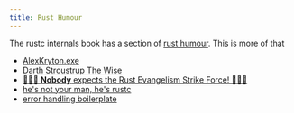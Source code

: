 ```yaml
---
title: Rust Humour
---
```


The rustc internals book has a section of [rust humour](https://rustc-dev-guide.rust-lang.org/appendix/humorust.html). This is more of that

<!--more-->

- [AlexKryton.exe](https://www.reddit.com/r/rust/comments/67x46l/announcing_rust_117/dgu8tgb)
- [Darth Stroustrup The Wise](https://www.reddit.com/r/rust/comments/62sewn/did_you_ever_hear_the_tragedy_of_darth_stroustrup/)
- [🎺🎺🎺 **Nobody** expects the Rust Evangelism Strike Force! 🎺🎺🎺](https://www.reddit.com/r/rust/comments/63ws8o/rust_go_to_mentioned_in_a_batgirl_comic/dfxyghk?utm_source=share&utm_medium=web2x)
- [he's not your man, he's rustc](https://twitter.com/isislovecruft/status/1156686703706329088)
- [error handling boilerplate](https://www.reddit.com/r/rustjerk/comments/7xtcos/_/)


